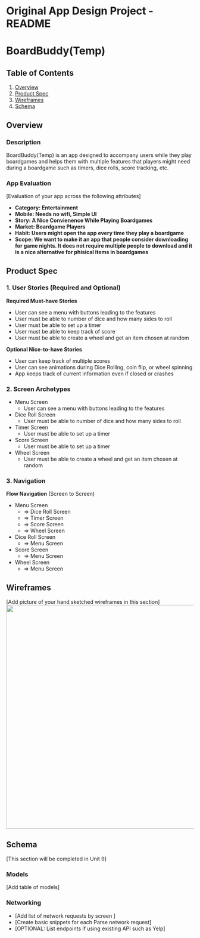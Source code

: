 Original App Design Project - README
===

# BoardBuddy(Temp)

## Table of Contents

1. [Overview](#Overview)
2. [Product Spec](#Product-Spec)
3. [Wireframes](#Wireframes)
4. [Schema](#Schema)

## Overview

### Description

BoardBuddy(Temp) is an app designed to accompany users while they play boardgames and helps them with multiple features that players might need during a boardgame such as timers, dice rolls, score tracking, etc.

### App Evaluation

[Evaluation of your app across the following attributes]
- **Category: Entertainment** 
- **Mobile: Needs no wifi, Simple UI**
- **Story: A Nice Convienence While Playing Boardgames**
- **Market: Boardgame Players**
- **Habit: Users might open the app every time they play a boardgame**
- **Scope: We want to make it an app that people consider downloading for game nights. It does not require multiple people to download and it is a nice alternative for phisical items in boardgames**

## Product Spec

### 1. User Stories (Required and Optional)

**Required Must-have Stories**

* User can see a menu with buttons leading to the features
* User must be able to number of dice and how many sides to roll
* User must be able to set up a timer
* User must be able to keep track of score
* User must be able to create a wheel and get an item chosen at random

**Optional Nice-to-have Stories**

* User can keep track of multiple scores
* User can see animations during Dice Rolling, coin flip, or wheel spinning
* App keeps track of current information even if closed or crashes

### 2. Screen Archetypes

* Menu Screen
    * User can see a menu with buttons leading to the features
* Dice Roll Screen
    * User must be able to number of dice and how many sides to roll
* Timer Screen
    * User must be able to set up a timer
* Score Screen
    * User must be able to set up a timer
* Wheel Screen
    * User must be able to create a wheel and get an item chosen at random


### 3. Navigation

**Flow Navigation** (Screen to Screen)

* Menu Screen
    * => Dice Roll Screen
    * => Timer Screen
    * => Score Screen
    * => Wheel Screen
* Dice Roll Screen
    * => Menu Screen
* Score Screen
    * => Menu Screen
* Wheel Screen
    * => Menu Screen



## Wireframes

[Add picture of your hand sketched wireframes in this section]
<img src="YOUR_WIREFRAME_IMAGE_URL" width=600>


## Schema 

[This section will be completed in Unit 9]

### Models

[Add table of models]

### Networking

- [Add list of network requests by screen ]
- [Create basic snippets for each Parse network request]
- [OPTIONAL: List endpoints if using existing API such as Yelp]

